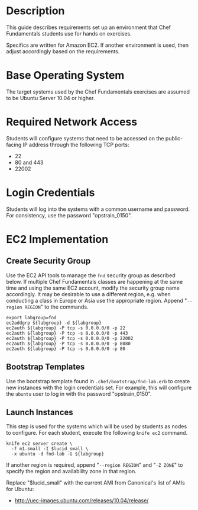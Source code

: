 Description
===========

This guide describes requirements set up an environment that Chef
Fundamentals students use for hands on exercises.

Specifics are written for Amazon EC2. If another environment is
used, then adjust accordingly based on the requirements.

Base Operating System
=====================

The target systems used by the Chef Fundamentals exercises are assumed
to be Ubuntu Server 10.04 or higher.

Required Network Access
=======================

Students will configure systems that need to be accessed on the
public-facing IP address through the following TCP ports:

* 22
* 80 and 443
* 22002

Login Credentials
=================

Students will log into the systems with a common username and
password. For consistency, use the password "opstrain_0150".

EC2 Implementation
==================

## Create Security Group

Use the EC2 API tools to manage the `fnd` security group as described
below. If multiple Chef Fundamentals classes are happening at the same
time and using the same EC2 account, modify the security group name
accordingly. It may be desirable to use a different region, e.g. when
conducting a class in Europe or Asia use the appropriate
region. Append "`--region REGION`" to the commands.

    export labgroup=fnd
    ec2addgrp ${labgroup} -d ${labgroup}
    ec2auth ${labgroup} -P tcp -s 0.0.0.0/0 -p 22
    ec2auth ${labgroup} -P tcp -s 0.0.0.0/0 -p 443
    ec2auth ${labgroup} -P tcp -s 0.0.0.0/0 -p 22002
    ec2auth ${labgroup} -P tcp -s 0.0.0.0/0 -p 8080
    ec2auth ${labgroup} -P tcp -s 0.0.0.0/0 -p 80

## Bootstrap Templates

Use the bootstrap template found in `.chef/bootstrap/fnd-lab.erb` to
create new instances with the login credentials set. For example, this
will configure the `ubuntu` user to log in with the password "opstrain_0150".

## Launch Instances

This step is used for the systems which will be used by students as
nodes to configure. For each student, execute the following `knife
ec2` command.

    knife ec2 server create \
      -f m1.small -I $lucid_small \
      -x ubuntu -d fnd-lab -G ${labgroup}

If another region is required, append "`--region REGION`" and "`-Z
ZONE`" to specify the region and availability zone in that region.

Replace "$lucid_small" with the current AMI from Canonical's list of
AMIs for Ubuntu:

* http://uec-images.ubuntu.com/releases/10.04/release/
